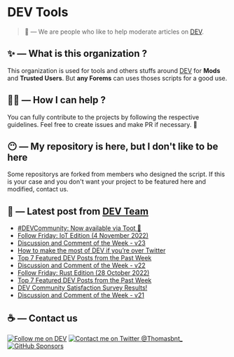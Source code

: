# DEV Tools

> 🔧 — We are people who like to help moderate articles on [DEV](https://dev.to).

## ✨ — What is this organization ?

This organization is used for tools and others stuffs around [DEV](https://dev.to) for **Mods** and **Trusted Users**. But __any Forems__ can uses thoses scripts for a good use.


## 💪🏼 — How I can help ?

You can fully contribute to the projects by following the respective guidelines. Feel free to create issues and make PR if necessary. 🎉

## 😶 — My repository is here, but I don't like to be here

Some repositorys are forked from members who designed the script. If this is your case and you don't want your project to be featured here and modified, contact us.

## 📝 — Latest post from [DEV Team](https://dev.to/devteam)

<!-- BLOG-POST-LIST:START -->
- [#DEVCommunity: Now available via Toot 🦣](https://dev.to/devteam/devcommunity-now-available-via-toot-3ah3)
- [Follow Friday: IoT Edition &lpar;4 November 2022&rpar;](https://dev.to/devteam/follow-friday-iot-edition-4-november-2022-1k3c)
- [Discussion and Comment of the Week - v23](https://dev.to/devteam/discussion-and-comment-of-the-week-v23-1931)
- [How to make the most of DEV if you’re over Twitter](https://dev.to/devteam/how-to-make-the-most-of-dev-if-youre-over-twitter-4567)
- [Top 7 Featured DEV Posts from the Past Week](https://dev.to/devteam/top-7-featured-dev-posts-from-the-past-week-2gk3)
- [Discussion and Comment of the Week - v22](https://dev.to/devteam/discussion-and-comment-of-the-week-v22-52gi)
- [Follow Friday: Rust Edition &lpar;28 October 2022&rpar;](https://dev.to/devteam/follow-friday-rust-edition-28-october-2022-2hk9)
- [Top 7 Featured DEV Posts from the Past Week](https://dev.to/devteam/top-7-featured-dev-posts-from-the-past-week-3ock)
- [DEV Community Satisfaction Survey Results!](https://dev.to/devteam/dev-community-satisfaction-survey-results-485f)
- [Discussion and Comment of the Week - v21](https://dev.to/devteam/discussion-and-comment-of-the-week-v21-k4i)
<!-- BLOG-POST-LIST:END -->


## ☕ — Contact us

[![Follow me on DEV](https://img.shields.io/badge/dev.to-%2308090A.svg?&style=for-the-badge&logo=dev.to&logoColor=white&alt=devto)](https://dev.to/thomasbnt)
[![Contact me on Twitter @Thomasbnt_](https://img.shields.io/badge/Contact%20me%20on%20Twitter-%231DA1F2.svg?&style=for-the-badge&logo=twitter&logoColor=white&alt=twitter)](https://twitter.com/messages/1142357270-1142357270?text=Hello,%20I%20contact%20you%20from%20devtotools%20&recipient_id=1142357270) [![GitHub Sponsors](https://img.shields.io/badge/Sponsor%20me-%23EA54AE.svg?&style=for-the-badge&logo=github-sponsors&logoColor=white)](https://github.com/sponsors/thomasbnt)


